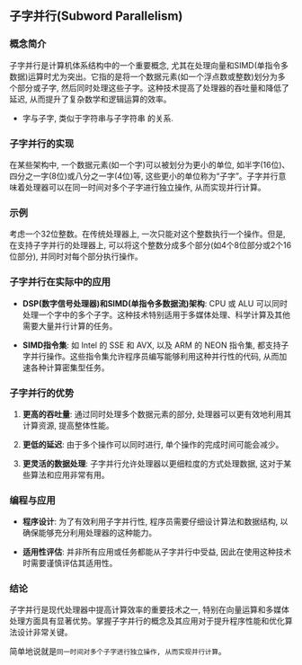 ## 子字并行(Subword Parallelism)

### 概念简介

子字并行是计算机体系结构中的一个重要概念, 尤其在处理向量和SIMD(单指令多数据)运算时尤为突出。它指的是将一个数据元素(如一个浮点数或整数)划分为多个部分或子字, 然后同时处理这些子字。这种技术提高了处理器的吞吐量和降低了延迟, 从而提升了复杂数学和逻辑运算的效率。

- 字与子字, 类似于字符串与子字符串 的关系.

### 子字并行的实现

在某些架构中, 一个数据元素(如一个字)可以被划分为更小的单位, 如半字(16位)、四分之一字(8位)或八分之一字(4位)等, 这些更小的单位称为“子字”。子字并行意味着处理器可以在同一时间对多个子字进行独立操作, 从而实现并行计算。

### 示例

考虑一个32位整数。在传统处理器上, 一次只能对这个整数执行一个操作。但是, 在支持子字并行的处理器上, 可以将这个整数分成多个部分(如4个8位部分或2个16位部分), 并同时对每个部分执行操作。

### 子字并行在实际中的应用

- **DSP(数字信号处理器)和SIMD(单指令多数据流)架构**: CPU 或 ALU 可以同时处理一个字中的多个子字。这种技术特别适用于多媒体处理、科学计算及其他需要大量并行计算的任务。

- **SIMD指令集**: 如 Intel 的 SSE 和 AVX, 以及 ARM 的 NEON 指令集, 都支持子字并行操作。这些指令集允许程序员编写能够利用这种并行性的代码, 从而加速各种计算密集型任务。

### 子字并行的优势

1. **更高的吞吐量**: 通过同时处理多个数据元素的部分, 处理器可以更有效地利用其计算资源, 提高整体性能。

2. **更低的延迟**: 由于多个操作可以同时进行, 单个操作的完成时间可能会减少。

3. **更灵活的数据处理**: 子字并行允许处理器以更细粒度的方式处理数据, 这对于某些算法和应用非常有用。

### 编程与应用

- **程序设计**: 为了有效利用子字并行性, 程序员需要仔细设计算法和数据结构, 以确保能够充分利用处理器的这种能力。

- **适用性评估**: 并非所有应用或任务都能从子字并行中受益, 因此在使用这种技术时需要谨慎评估其适用性。

### 结论

子字并行是现代处理器中提高计算效率的重要技术之一, 特别在向量运算和多媒体处理方面具有显著优势。掌握子字并行的概念及其应用对于提升程序性能和优化算法设计非常关键。

简单地说就是`同一时间对多个子字进行独立操作, 从而实现并行计算`。